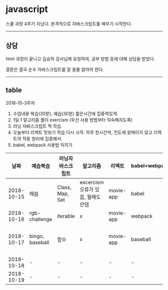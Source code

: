# javascript

스쿨 과정 4주가 지났다. 본격적으로 자바스크립트를 배우기 시작한다.

---

## 상담

html 과정이 끝나고 김승하 강사님께 요청하여, 공부 방법 등에 대해 상담을 받았다.

결론은 결국 순수 자바스크립트를 잘 쓸줄 알아야 한다.

---

## table

2018-10-3주차
1) 수업내용 복습(30분), 예습(30분) 짧은시간에 집중력있게.
2) 1일 1 알고리즘 풀이 exercism (우선 사용 방법부터 익숙해지도록)
3) 러닝 자바스크립트 책 학습.
4) 오늘부터 리액트 맛보기 학습 다시 시작. 하루 한시간씩, 진도에 얽매이지 않고 리액트의 작동 원리에 집중해서.
5) babel, webpack 사용법 익히기


| 날짜 | 예습복습 | 러닝자바스크립트 | 알고리즘 | 리액트 | babel+webpack | note |
|-----|--------|-------------|--------|------|-------|-------|
2018-10-15| 해씀 | Class, Map, Set | excercism 오류가 있음, 뭘해도 안댐 | movie-app | babel | - |
2018-10-16| rgb-challenge | iterable | x | movie-app | webpack | - |
2018-10-17| bingo, baseball | 함수 | x | movie-app | baseball | 책 너무어려워여 |
2018-10-18| - | - | - | - | - | - |
2018-10-19| - | - | - | - | - | - |

